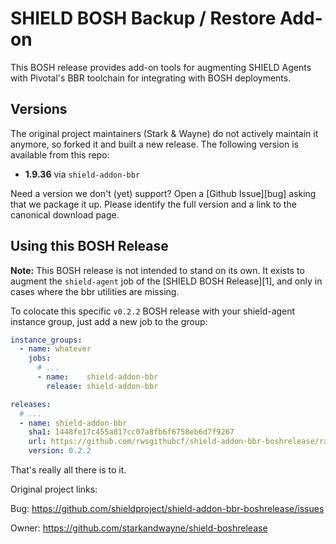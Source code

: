 # SHIELD BOSH Backup / Restore Add-on

This BOSH release provides add-on tools for augmenting SHIELD
Agents with Pivotal's BBR toolchain for integrating with
BOSH deployments.

## Versions

The original project maintainers (Stark & Wayne) do not actively maintain it anymore, so forked it and built a new release.
The following version is available from this repo:

 - **1.9.36** via `shield-addon-bbr`

Need a version we don't (yet) support?  Open a [Github Issue][bug]
asking that we package it up.  Please identify the full version
and a link to the canonical download page.

## Using this BOSH Release

**Note:** This BOSH release is not intended to stand on its own.
It exists to augment the `shield-agent` job of the [SHIELD BOSH
Release][1], and only in cases where the bbr utilities are
missing.

To colocate this specific `v0.2.2` BOSH release with your shield-agent instance
group, just add a new job to the group:

```yaml
instance_groups:
  - name: whatever
    jobs:
      # ...
      - name:    shield-addon-bbr
        release: shield-addon-bbr

releases:
  # ...  
  - name: shield-addon-bbr    
    sha1: 1448fe17c455a817cc07a8fb6f6758eb6d7f9267
    url: https://github.com/rwsgithubcf/shield-addon-bbr-boshrelease/raw/master/releases/download/v0.2.2/shield-addon-bbr-0.2.2.tgz    
    version: 0.2.2
```

That's really all there is to it.

Original project links:

Bug: https://github.com/shieldproject/shield-addon-bbr-boshrelease/issues

Owner:   https://github.com/starkandwayne/shield-boshrelease
